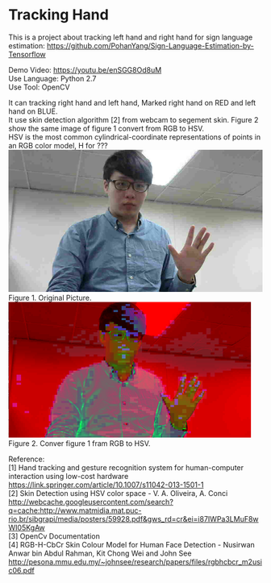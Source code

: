 # Tracking Hand  
This is a project about tracking left hand and right hand for sign language estimation: <https://github.com/PohanYang/Sign-Language-Estimation-by-Tensorflow>  
  
  
Demo Video: <https://youtu.be/enSGG8Od8uM>  
Use Language: Python 2.7  
Use Tool: OpenCV  
  
It can tracking right hand and left hand, Marked right hand on RED and left hand on BLUE.  
It use skin detection algorithm [2] from webcam to segement skin. Figure 2 show the same image of figure 1 convert from RGB to HSV.  
HSV is the most common cylindrical-coordinate representations of points in an RGB color model, H for ???  
![fig1](https://github.com/PohanYang/Tracking-Hand/blob/master/img/orgpic.PNG)  
Figure 1. Original Picture.  
![fig1](https://github.com/PohanYang/Tracking-Hand/blob/master/img/hsv.PNG)  
Figure 2. Conver figure 1 fram RGB to HSV.  
  
Reference:  
[1] Hand tracking and gesture recognition system for human-computer interaction using low-cost hardware <https://link.springer.com/article/10.1007/s11042-013-1501-1>  
[2] Skin Detection using HSV color space - V. A. Oliveira, A. Conci  <http://webcache.googleusercontent.com/search?q=cache:http://www.matmidia.mat.puc-rio.br/sibgrapi/media/posters/59928.pdf&gws_rd=cr&ei=i87IWPa3LMuF8wWI05KgAw>  
[3] OpenCv Documentation  
[4] RGB-H-CbCr Skin Colour Model for Human Face Detection - Nusirwan Anwar bin Abdul Rahman, Kit Chong Wei and John See <http://pesona.mmu.edu.my/~johnsee/research/papers/files/rgbhcbcr_m2usic06.pdf>  
